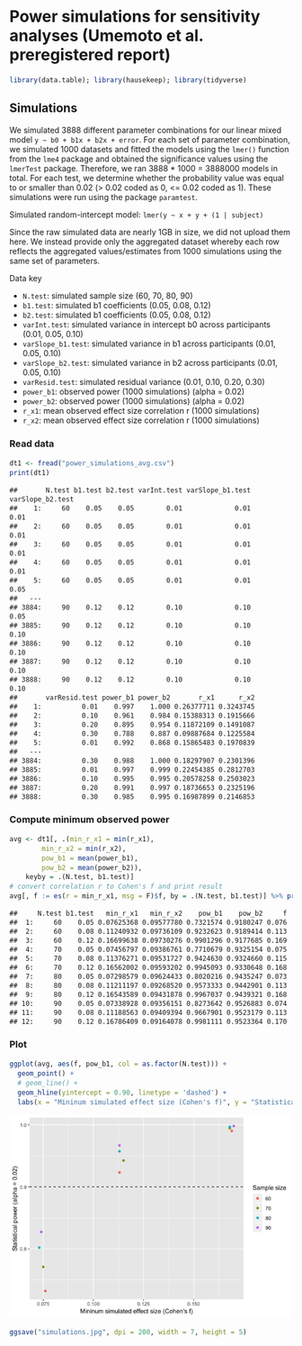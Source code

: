 Power simulations for sensitivity analyses (Umemoto et al. preregistered report)
================

``` r
library(data.table); library(hausekeep); library(tidyverse)
```

Simulations
-----------

We simulated 3888 different parameter combinations for our linear mixed model `y ~ b0 + b1x + b2x + error`. For each set of parameter combination, we simulated 1000 datasets and fitted the models using the `lmer()` function from the `lme4` package and obtained the significance values using the `lmerTest` package. Therefore, we ran 3888 \* 1000 = 3888000 models in total. For each test, we determine whether the probability value was equal to or smaller than 0.02 (&gt; 0.02 coded as 0, &lt;= 0.02 coded as 1). These simulations were run using the package `paramtest`.

Simulated random-intercept model: `lmer(y ~ x + y + (1 | subject)`

Since the raw simulated data are nearly 1GB in size, we did not upload them here. We instead provide only the aggregated dataset whereby each row reflects the aggregated values/estimates from 1000 simulations using the same set of parameters.

Data key

-   `N.test`: simulated sample size (60, 70, 80, 90)
-   `b1.test`: simulated b1 coefficients (0.05, 0.08, 0.12)
-   `b2.test`: simulated b1 coefficients (0.05, 0.08, 0.12)
-   `varInt.test`: simulated variance in intercept b0 across participants (0.01, 0.05, 0.10)
-   `varSlope_b1.test`: simulated variance in b1 across participants (0.01, 0.05, 0.10)
-   `varSlope_b2.test`: simulated variance in b2 across participants (0.01, 0.05, 0.10)
-   `varResid.test`: simulated residual variance (0.01, 0.10, 0.20, 0.30)
-   `power_b1`: observed power (1000 simulations) (alpha = 0.02)
-   `power_b2`: observed power (1000 simulations) (alpha = 0.02)
-   `r_x1`: mean observed effect size correlation r (1000 simulations)
-   `r_x2`: mean observed effect size correlation r (1000 simulations)

### Read data

``` r
dt1 <- fread("power_simulations_avg.csv")
print(dt1)
```

    ##       N.test b1.test b2.test varInt.test varSlope_b1.test varSlope_b2.test
    ##    1:     60    0.05    0.05        0.01             0.01             0.01
    ##    2:     60    0.05    0.05        0.01             0.01             0.01
    ##    3:     60    0.05    0.05        0.01             0.01             0.01
    ##    4:     60    0.05    0.05        0.01             0.01             0.01
    ##    5:     60    0.05    0.05        0.01             0.01             0.05
    ##   ---                                                                     
    ## 3884:     90    0.12    0.12        0.10             0.10             0.05
    ## 3885:     90    0.12    0.12        0.10             0.10             0.10
    ## 3886:     90    0.12    0.12        0.10             0.10             0.10
    ## 3887:     90    0.12    0.12        0.10             0.10             0.10
    ## 3888:     90    0.12    0.12        0.10             0.10             0.10
    ##       varResid.test power_b1 power_b2       r_x1      r_x2
    ##    1:          0.01    0.997    1.000 0.26377711 0.3243745
    ##    2:          0.10    0.961    0.984 0.15388313 0.1915666
    ##    3:          0.20    0.895    0.954 0.11872109 0.1491087
    ##    4:          0.30    0.788    0.887 0.09887684 0.1225584
    ##    5:          0.01    0.992    0.868 0.15865483 0.1970839
    ##   ---                                                     
    ## 3884:          0.30    0.988    1.000 0.18297907 0.2301396
    ## 3885:          0.01    0.997    0.999 0.22454385 0.2812703
    ## 3886:          0.10    0.995    0.995 0.20578258 0.2503023
    ## 3887:          0.20    0.991    0.997 0.18736653 0.2325196
    ## 3888:          0.30    0.985    0.995 0.16987899 0.2146853

### Compute minimum observed power

``` r
avg <- dt1[, .(min_r_x1 = min(r_x1),
        min_r_x2 = min(r_x2),
        pow_b1 = mean(power_b1),
        pow_b2 = mean(power_b2)),
    keyby = .(N.test, b1.test)]
# convert correlation r to Cohen's f and print result
avg[, f := es(r = min_r_x1, msg = F)$f, by = .(N.test, b1.test)] %>% print()
```

    ##     N.test b1.test   min_r_x1   min_r_x2    pow_b1    pow_b2     f
    ##  1:     60    0.05 0.07625368 0.09577780 0.7321574 0.9180247 0.076
    ##  2:     60    0.08 0.11240932 0.09736109 0.9232623 0.9189414 0.113
    ##  3:     60    0.12 0.16699638 0.09730276 0.9901296 0.9177685 0.169
    ##  4:     70    0.05 0.07456797 0.09386761 0.7710679 0.9325154 0.075
    ##  5:     70    0.08 0.11376271 0.09531727 0.9424630 0.9324660 0.115
    ##  6:     70    0.12 0.16562002 0.09593202 0.9945093 0.9330648 0.168
    ##  7:     80    0.05 0.07298579 0.09624433 0.8020216 0.9435247 0.073
    ##  8:     80    0.08 0.11211197 0.09268520 0.9573333 0.9442901 0.113
    ##  9:     80    0.12 0.16543589 0.09431878 0.9967037 0.9439321 0.168
    ## 10:     90    0.05 0.07338928 0.09356151 0.8273642 0.9526883 0.074
    ## 11:     90    0.08 0.11188563 0.09409394 0.9667901 0.9523179 0.113
    ## 12:     90    0.12 0.16786409 0.09164078 0.9981111 0.9523364 0.170

### Plot

``` r
ggplot(avg, aes(f, pow_b1, col = as.factor(N.test))) +
  geom_point() +
  # geom_line() +
  geom_hline(yintercept = 0.90, linetype = 'dashed') +
  labs(x = "Mininum simulated effect size (Cohen's f)", y = "Statistical power (alpha = 0.02)", col = "Sample size")
```

![](power_simulations_files/figure-markdown_github/power%20sensitivity%20plot-1.png)

``` r
ggsave("simulations.jpg", dpi = 200, width = 7, height = 5)
```
